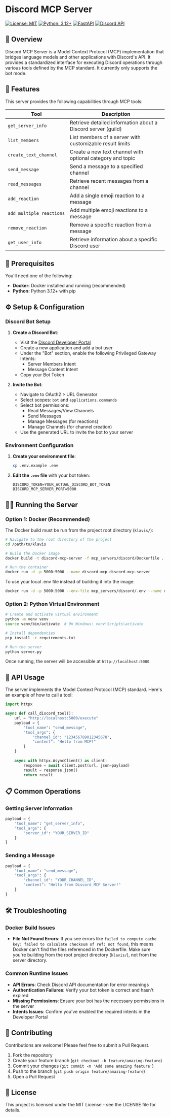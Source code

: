 # Discord MCP Server

[![License: MIT](https://img.shields.io/badge/License-MIT-yellow.svg)](https://opensource.org/licenses/MIT)
[![Python: 3.12+](https://img.shields.io/badge/Python-3.12+-blue.svg)](https://www.python.org/downloads/)
[![FastAPI](https://img.shields.io/badge/FastAPI-0.100.0+-00a393.svg)](https://fastapi.tiangolo.com/)
[![Discord API](https://img.shields.io/badge/Discord_API-v10-5865F2.svg)](https://discord.com/developers/docs/intro)

## 📖 Overview

Discord MCP Server is a Model Context Protocol (MCP) implementation that bridges language models and other applications with Discord's API. It provides a standardized interface for executing Discord operations through various tools defined by the MCP standard. It currently only supports the bot mode.

## 🚀 Features

This server provides the following capabilities through MCP tools:

| Tool | Description |
|------|-------------|
| `get_server_info` | Retrieve detailed information about a Discord server (guild) |
| `list_members` | List members of a server with customizable result limits |
| `create_text_channel` | Create a new text channel with optional category and topic |
| `send_message` | Send a message to a specified channel |
| `read_messages` | Retrieve recent messages from a channel |
| `add_reaction` | Add a single emoji reaction to a message |
| `add_multiple_reactions` | Add multiple emoji reactions to a message |
| `remove_reaction` | Remove a specific reaction from a message |
| `get_user_info` | Retrieve information about a specific Discord user |

## 🔧 Prerequisites

You'll need one of the following:

- **Docker:** Docker installed and running (recommended)
- **Python:** Python 3.12+ with pip

## ⚙️ Setup & Configuration

### Discord Bot Setup

1. **Create a Discord Bot**:
   - Visit the [Discord Developer Portal](https://discord.com/developers/applications)
   - Create a new application and add a bot user
   - Under the "Bot" section, enable the following Privileged Gateway Intents:
     - Server Members Intent
     - Message Content Intent
   - Copy your Bot Token

2. **Invite the Bot**:
   - Navigate to OAuth2 > URL Generator
   - Select scopes: `bot` and `applications.commands`
   - Select bot permissions: 
     - Read Messages/View Channels
     - Send Messages
     - Manage Messages (for reactions)
     - Manage Channels (for channel creation)
   - Use the generated URL to invite the bot to your server

### Environment Configuration

1. **Create your environment file**:
   ```bash
   cp .env.example .env
   ```

2. **Edit the `.env` file** with your bot token:
   ```
   DISCORD_TOKEN=YOUR_ACTUAL_DISCORD_BOT_TOKEN
   DISCORD_MCP_SERVER_PORT=5000
   ```

## 🏃‍♂️ Running the Server

### Option 1: Docker (Recommended)

The Docker build must be run from the project root directory (`klavis/`):

```bash
# Navigate to the root directory of the project
cd /path/to/klavis

# Build the Docker image
docker build -t discord-mcp-server -f mcp_servers/discord/Dockerfile .

# Run the container
docker run -d -p 5000:5000 --name discord-mcp discord-mcp-server
```

To use your local .env file instead of building it into the image:

```bash
docker run -d -p 5000:5000 --env-file mcp_servers/discord/.env --name discord-mcp discord-mcp-server
```

### Option 2: Python Virtual Environment

```bash
# Create and activate virtual environment
python -m venv venv
source venv/bin/activate  # On Windows: venv\Scripts\activate

# Install dependencies
pip install -r requirements.txt

# Run the server
python server.py
```

Once running, the server will be accessible at `http://localhost:5000`.

## 🔌 API Usage

The server implements the Model Context Protocol (MCP) standard. Here's an example of how to call a tool:

```python
import httpx

async def call_discord_tool():
    url = "http://localhost:5000/execute"
    payload = {
        "tool_name": "send_message",
        "tool_args": {
            "channel_id": "123456789012345678",
            "content": "Hello from MCP!"
        }
    }
    
    async with httpx.AsyncClient() as client:
        response = await client.post(url, json=payload)
        result = response.json()
        return result
```

## 📋 Common Operations

### Getting Server Information

```python
payload = {
    "tool_name": "get_server_info",
    "tool_args": {
        "server_id": "YOUR_SERVER_ID"
    }
}
```

### Sending a Message

```python
payload = {
    "tool_name": "send_message",
    "tool_args": {
        "channel_id": "YOUR_CHANNEL_ID",
        "content": "Hello from Discord MCP Server!"
    }
}
```

## 🛠️ Troubleshooting

### Docker Build Issues

- **File Not Found Errors**: If you see errors like `failed to compute cache key: failed to calculate checksum of ref: not found`, this means Docker can't find the files referenced in the Dockerfile. Make sure you're building from the root project directory (`klavis/`), not from the server directory.

### Common Runtime Issues

- **API Errors**: Check Discord API documentation for error meanings
- **Authentication Failures**: Verify your bot token is correct and hasn't expired
- **Missing Permissions**: Ensure your bot has the necessary permissions in the server
- **Intents Issues**: Confirm you've enabled the required intents in the Developer Portal

## 🤝 Contributing

Contributions are welcome! Please feel free to submit a Pull Request.

1. Fork the repository
2. Create your feature branch (`git checkout -b feature/amazing-feature`)
3. Commit your changes (`git commit -m 'Add some amazing feature'`)
4. Push to the branch (`git push origin feature/amazing-feature`)
5. Open a Pull Request

## 📜 License

This project is licensed under the MIT License - see the LICENSE file for details. 